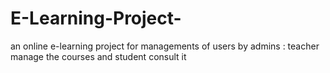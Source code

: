 # E-Learning-Project-
an online e-learning project for managements of users by admins : teacher manage the courses and student consult it

